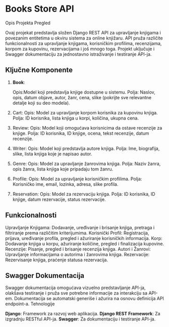 # Books Store API

Opis Projekta
Pregled

Ovaj projekat predstavlja složen Django REST API za upravljanje knjigama i povezanim entitetima u okviru sistema za online knjižaru. API pruža različite funkcionalnosti za upravljanje knjigama, korisničkim profilima, recenzijama, korpom za kupovinu, rezervacijama i još mnogo toga. Projekt uključuje i Swagger dokumentaciju za jednostavno istraživanje i testiranje API-ja.

## Ključne Komponente

1. **Book**:

    Opis:Model koji predstavlja knjige dostupne u sistemu.
    Polja: Naslov, opis, datum objave, autor, žanr, cena, slike (pokrijte sve relevantne detalje koji su deo modela).
2. Cart:
        Opis: Model za upravljanje korpom korisnika za kupovinu knjiga.
        Polja: ID korisnika, lista knjiga u korpi, količina, ukupna cena.
3. Review:
        Opis: Model koji omogućava korisnicima da ostave recenzije za knjige.
        Polja: ID korisnika, ID knjige, ocena, tekst recenzije, datum recenzije.
4. Writer:
        Opis: Model koji predstavlja autore knjiga.
        Polja: Ime, biografija, slike, lista knjiga koje je napisao autor.
5. Genre:
        Opis: Model za upravljanje žanrovima knjiga.
        Polja: Naziv žanra, opis žanra, lista knjiga koje pripadaju tom žanru.
6. Profile:
        Opis: Model za upravljanje korisničkim profilima.
        Polja: Korisničko ime, email, lozinka, adresa, slike profila.
7. Reservation:
        Opis: Model za rezervaciju knjiga.
        Polja: ID korisnika, ID knjige, datum rezervacije, status rezervacije.

## Funkcionalnosti

Upravljanje Knjigama: Dodavanje, uređivanje i brisanje knjiga, pretraga i filtriranje prema različitim kriterijumima.
Korisnički Profil: Registracija, prijava, uređivanje profila, pregled i ažuriranje korisničkih informacija.
Korp: Dodavanje knjiga u korpu, ažuriranje količine, pregled i finalizacija kupovine.
Recenzije: Pisanje, pregled i brisanje recenzija knjiga.
Autori i Žanrovi: Upravljanje informacijama o autorima i žanrovima knjiga.
Rezervacije: Rezervisanje knjiga, praćenje statusa rezervacija.

## Swagger Dokumentacija

Swagger dokumentacija omogućava vizuelno predstavljanje API-ja, olakšava testiranje i pruža sve potrebne informacije za interakciju sa API-em. Dokumentacija se automatski generiše i ažurira na osnovu definicija API endpoint-a.
Tehnologije

**Django**: Framework za razvoj web aplikacija.
**Django REST Framework**: Za izgradnju RESTful API-ja.
**Swagger**: Za dokumentaciju i testiranje API-ja.